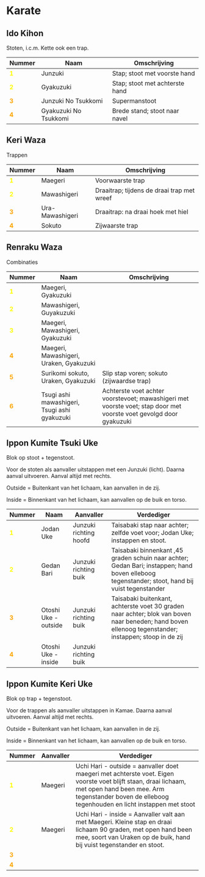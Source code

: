 # Karate

## Ido Kihon

Stoten, i.c.m. Kette ook een trap.

| Nummer                                  | Naam                  | Omschrijving                   |
|-----------------------------------------|-----------------------|--------------------------------|
| <span style="color:yellow">**1**</span> | Junzuki               | Stap; stoot met voorste hand   |
| <span style="color:yellow">**2**</span> | Gyakuzuki             | Stap; stoot met achterste hand |
| <span style="color:orange">**3**</span> | Junzuki No Tsukkomi   | Supermanstoot                  |
| <span style="color:orange">**4**</span> | Gyakuzuki No Tsukkomi | Brede stand; stoot naar navel  |

## Keri Waza

Trappen

| Nummer                                  | Naam            | Omschrijving                               |
|-----------------------------------------|-----------------|--------------------------------------------|
| <span style="color:yellow">**1**</span> | Maegeri         | Voorwaarste trap                           |
| <span style="color:yellow">**2**</span> | Mawashigeri     | Draaitrap; tijdens de draai trap met wreef |
| <span style="color:orange">**3**</span> | Ura-Mawashigeri | Draaitrap: na draai hoek met hiel          |
| <span style="color:orange">**4**</span> | Sokuto          | Zijwaarste trap                            |

## Renraku Waza

Combinaties

| Nummer                                  | Naam                                         | Omschrijving                                                                                                        |
|-----------------------------------------|----------------------------------------------|---------------------------------------------------------------------------------------------------------------------|
| <span style="color:yellow">**1**</span> | Maegeri, Gyakuzuki                           |                                                                                                                     |
| <span style="color:yellow">**2**</span> | Mawashigeri, Guyakuzuki                      |                                                                                                                     |
| <span style="color:yellow">**3**</span> | Maegeri, Mawashigeri, Gyakuzuki              |                                                                                                                     |
| <span style="color:orange">**4**</span> | Maegeri, Mawashigeri, Uraken, Gyakuzuki      |                                                                                                                     |
| <span style="color:orange">**5**</span> | Surikomi sokuto, Uraken, Gyakuzuki           | Slip stap voren; sokuto (zijwaardse trap)                                                                           |
| <span style="color:orange">**6**</span> | Tsugi ashi mawashigeri, Tsugi ashi gyakuzuki | Achterste voet achter  voorstevoet; mawashigeri met voorste voet; stap door met voorste voet gevolgd door gyakuzuki |                     

## Ippon Kumite Tsuki Uke

Blok op stoot + tegenstoot.

Voor de stoten als aanvaller uitstappen met een Junzuki (licht). Daarna aanval uitvoeren. Aanval altijd met rechts.

Outside = Buitenkant van het lichaam, kan aanvallen in de zij.

Inside = Binnenkant van het lichaam, kan aanvallen op de buik en torso.

| Nummer                                  | Naam                 | Aanvaller              | Verdediger                                                                                                                                            |
|-----------------------------------------|----------------------|------------------------|-------------------------------------------------------------------------------------------------------------------------------------------------------|
| <span style="color:yellow">**1**</span> | Jodan Uke            | Junzuki richting hoofd | Taisabaki stap naar achter; zelfde voet voor; Jodan Uke; instappen en stoot.                                                                          |
| <span style="color:yellow">**2**</span> | Gedan Bari           | Junzuki richting buik  | Taisabaki binnenkant ,45 graden schuin naar achter; Gedan Bari; instappen; hand boven elleboog tegenstander; stoot, hand bij vuist tegenstander       |
| <span style="color:orange">**3**</span> | Otoshi Uke - outside | Junzuki richting buik  | Taisabaki buitenkant, achterste voet 30 graden naar achter; blok van boven naar beneden; hand boven ellenoog tegenstander; instappen; stoop in de zij |
| <span style="color:orange">**4**</span> | Otoshi Uke - inside  | Junzuki richting buik  |                                                                                                                                                       |

## Ippon Kumite Keri Uke

Blok op trap + tegenstoot.

Voor de trappen als aanvaller uitstappen in Kamae. Daarna aanval uitvoeren. Aanval altijd met rechts.

Outside = Buitenkant van het lichaam, kan aanvallen in de zij.

Inside = Binnenkant van het lichaam, kan aanvallen op de buik en torso.

| Nummer                                  | Aanvaller | Verdediger                                                                                                                                                                                                           |
|-----------------------------------------|-----------|----------------------------------------------------------------------------------------------------------------------------------------------------------------------------------------------------------------------|
| <span style="color:yellow">**1**</span> | Maegeri   | Uchi Hari - outside = aanvaller doet maegeri met achterste voet. Eigen voorste voet blijft staan, draai lichaam, met open hand been mee. Arm tegenstander boven de elleboog tegenhouden en licht instappen met stoot |
| <span style="color:yellow">**2**</span> | Maegeri   | Uchi Hari - inside = Aanvaller valt aan met Maegeri. Kleine stap en draai lichaam 90 graden, met open hand been mee, soort van Uraken op de buik, hand bij vuist tegenstander en stoot.                              |
| <span style="color:orange">**3**</span> |           |                                                                                                                                                                                                                      |
| <span style="color:orange">**4**</span> |           |                                                                                                                                                                                                                      |

